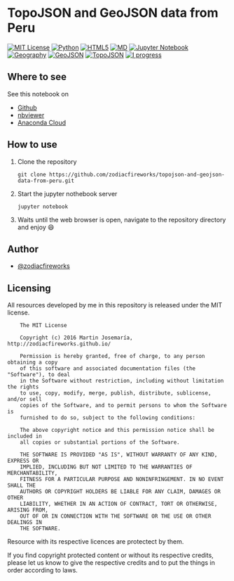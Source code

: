 # TopoJSON and GeoJSON data from Peru

<!-- # [![Preview](./banner.png)][1] -->
[![MIT License][2]][1] [![Python][3]][1] [![HTML5][4]][1] [![MD][5]][1] [![Jupyter Notebook][6]][1] [![Geography][7]][1] [![GeoJSON][8]][1] [![TopoJSON][9]][1] [![I progress][10]][1]

<!--
A Sample article completely writen in Jupyter Notebook whit some ugly hacks for html formatting :sweat_smile:

This notebook can be used to show some capabilities of Jupyter Notebook, to explain the quantum harmonic oscilator :cat2: or to show some fancy graphs :sunglasses:

-->
## Where to see

See this notebook on

* [Github](https://goo.gl/uI5QaU)
* [nbviewer](https://goo.gl/ZcR7JE)
* [Anaconda Cloud](https://goo.gl/I6XLvK)

## How to use

1. Clone the repository
    ```
    git clone https://github.com/zodiacfireworks/topojson-and-geojson-data-from-peru.git
    ```

2. Start the jupyter nothebook server
    ```
    jupyter notebook
    ```

3. Waits until the web browser is open, navigate to the repository directory and enjoy :smile:

## Author

* [@zodiacfireworks](https://github.com/zodiacfireworks)

## Licensing

All resources developed by me in this repository is released under the MIT license.

```text
    The MIT License

    Copyright (c) 2016 Martin Josemaría, http://zodiacfireworks.github.io/

    Permission is hereby granted, free of charge, to any person obtaining a copy
    of this software and associated documentation files (the "Software"), to deal
    in the Software without restriction, including without limitation the rights
    to use, copy, modify, merge, publish, distribute, sublicense, and/or sell
    copies of the Software, and to permit persons to whom the Software is
    furnished to do so, subject to the following conditions:

    The above copyright notice and this permission notice shall be included in
    all copies or substantial portions of the Software.

    THE SOFTWARE IS PROVIDED "AS IS", WITHOUT WARRANTY OF ANY KIND, EXPRESS OR
    IMPLIED, INCLUDING BUT NOT LIMITED TO THE WARRANTIES OF MERCHANTABILITY,
    FITNESS FOR A PARTICULAR PURPOSE AND NONINFRINGEMENT. IN NO EVENT SHALL THE
    AUTHORS OR COPYRIGHT HOLDERS BE LIABLE FOR ANY CLAIM, DAMAGES OR OTHER
    LIABILITY, WHETHER IN AN ACTION OF CONTRACT, TORT OR OTHERWISE, ARISING FROM,
    OUT OF OR IN CONNECTION WITH THE SOFTWARE OR THE USE OR OTHER DEALINGS IN
    THE SOFTWARE.
```

Resource with its respective licences are protectect by them.

If you find copyright protected content or without its respective credits,
please let us know to give the respective credits and to put the things in
order according to laws.

[1]: git@github.com:zodiacfireworks/meteorological-faker.git
[2]: https://img.shields.io/badge/License-MIT-blue.svg?maxAge=2592000&style=flat-square
[3]: https://img.shields.io/badge/Language-Python-green.svg?maxAge=2592000&style=flat-square
[4]: https://img.shields.io/badge/Language-HTML5-orange.svg?maxAge=2592000&style=flat-square
[5]: https://img.shields.io/badge/Language-Markdown-lightgrey.svg?maxAge=2592000&style=flat-square
[6]: https://img.shields.io/badge/Tool-Jupyter%20Notebook-orange.svg?maxAge=2592000&style=flat-square
[7]: https://img.shields.io/badge/Topic-Geography-green.svg?maxAge=2592000&style=flat-square
[8]: https://img.shields.io/badge/Topic-GeoJSON-green.svg?maxAge=2592000&style=flat-square
[9]: https://img.shields.io/badge/Topic-TopoJSON-green.svg?maxAge=2592000&style=flat-square
[10]: https://img.shields.io/badge/Status-In%20progress-red.svg?maxAge=2592000&style=flat-square
